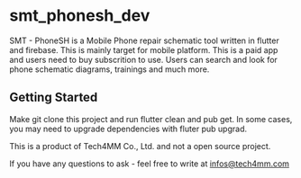 # smt_phonesh_dev

SMT - PhoneSH is a Mobile Phone repair schematic tool written in flutter and firebase. This is mainly target for mobile platform. This is a paid app and users need to buy subscrition to use. Users can search and look for phone schematic diagrams, trainings and much more.

## Getting Started

Make git clone this project and run flutter clean and pub get.
In some cases, you may need to upgrade dependencies with fluter pub upgrad.

This is a product of Tech4MM Co., Ltd. and not a open source project.

If you have any questions to ask -
feel free to write at infos@tech4mm.com